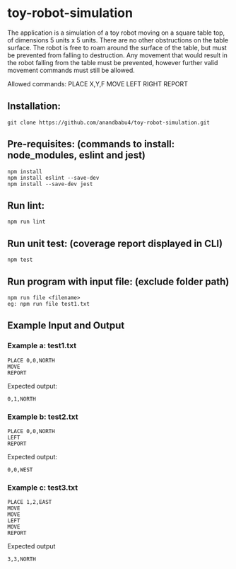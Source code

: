 # toy-robot-simulation
The application is a simulation of a toy robot moving on a square table top, of dimensions 5
units x 5 units. There are no other obstructions on the table surface. The robot is free to
roam around the surface of the table, but must be prevented from falling to destruction.
Any movement that would result in the robot falling from the table must be prevented,
however further valid movement commands must still be allowed.

Allowed commands:
PLACE X,Y,F
MOVE
LEFT
RIGHT
REPORT

Installation:
-----------
    git clone https://github.com/anandbabu4/toy-robot-simulation.git

Pre-requisites: (commands to install: node_modules, eslint and jest)
-----------
    npm install
    npm install eslint --save-dev
    npm install --save-dev jest

Run lint:
-----------
    npm run lint

Run unit test: (coverage report displayed in CLI)
-----------
    npm test

Run program with input file: (exclude folder path)
-----------
    npm run file <filename>
    eg: npm run file test1.txt

Example Input and Output
------------------------

### Example a: test1.txt

    PLACE 0,0,NORTH
    MOVE
    REPORT

Expected output:

    0,1,NORTH

### Example b: test2.txt

    PLACE 0,0,NORTH
    LEFT
    REPORT

Expected output:

    0,0,WEST

### Example c: test3.txt

    PLACE 1,2,EAST
    MOVE
    MOVE
    LEFT
    MOVE
    REPORT

Expected output

    3,3,NORTH